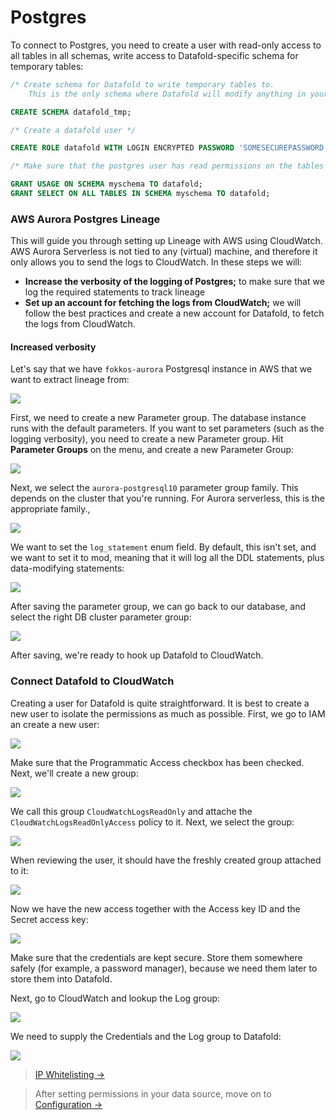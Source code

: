 # Postgres

To connect to Postgres, you need to create a user with read-only access to all tables in all schemas, write access to Datafold-specific schema for temporary tables:

```sql
/* Create schema for Datafold to write temporary tables to.
    This is the only schema where Datafold will modify anything in your environment.*/

CREATE SCHEMA datafold_tmp;

/* Create a datafold user */

CREATE ROLE datafold WITH LOGIN ENCRYPTED PASSWORD 'SOMESECUREPASSWORD';

/* Make sure that the postgres user has read permissions on the tables */

GRANT USAGE ON SCHEMA myschema TO datafold;
GRANT SELECT ON ALL TABLES IN SCHEMA myschema TO datafold;

```

### AWS Aurora Postgres Lineage

This will guide you through setting up Lineage with AWS using CloudWatch. AWS Aurora Serverless is not tied to any (virtual) machine, and therefore it only allows you to send the logs to CloudWatch. In these steps we will:

* **Increase the verbosity of the logging of Postgres;** to make sure that we log the required statements to track lineage
* **Set up an account for fetching the logs from CloudWatch;** we will follow the best practices and create a new account for Datafold, to fetch the logs from CloudWatch.

#### Increased verbosity

Let's say that we have `fokkos-aurora` Postgresql instance in AWS that we want to extract lineage from:

![](<../../.gitbook/assets/image (160).png>)

First, we need to create a new Parameter group. The database instance runs with the default parameters. If you want to set parameters (such as the logging verbosity), you need to create a new Parameter group. Hit **Parameter Groups** on the menu, and create a new Parameter Group:

![](<../../.gitbook/assets/image (217).png>)

Next, we select the `aurora-postgresql10` parameter group family. This depends on the cluster that you're running. For Aurora serverless, this is the appropriate family.,

![](<../../.gitbook/assets/image (67).png>)

We want to set the `log_statement` enum field. By default, this isn't set, and we want to set it to mod, meaning that it will log all the DDL statements, plus data-modifying statements:

![](<../../.gitbook/assets/image (195).png>)

After saving the parameter group, we can go back to our database, and select the right DB cluster parameter group:

![](<../../.gitbook/assets/image (146).png>)

After saving, we're ready to hook up Datafold to CloudWatch.

### Connect Datafold to CloudWatch

Creating a user for Datafold is quite straightforward. It is best to create a new user to isolate the permissions as much as possible. First, we go to IAM an create a new user:

![](<../../.gitbook/assets/image (148).png>)

Make sure that the Programmatic Access checkbox has been checked. Next, we'll create a new group:

![](<../../.gitbook/assets/image (118).png>)

We call this group `CloudWatchLogsReadOnly` and attache the `CloudWatchLogsReadOnlyAccess` policy to it. Next, we select the group:

![](<../../.gitbook/assets/image (12).png>)

When reviewing the user, it should have the freshly created group attached to it:

![](<../../.gitbook/assets/image (265).png>)

Now we have the new access together with the Access key ID and the Secret access key:

![](<../../.gitbook/assets/image (36).png>)

Make sure that the credentials are kept secure. Store them somewhere safely (for example, a password manager), because we need them later to store them into Datafold.

Next, go to CloudWatch and lookup the Log group:

![](<../../.gitbook/assets/image (13).png>)

We need to supply the Credentials and the Log group to Datafold:

![](<../../.gitbook/assets/image (262).png>)

> [IP Whitelisting ->](../../developer/security/network-security.md)


>After setting permissions in your data source, move on to [Configuration ->](../configuration/)

